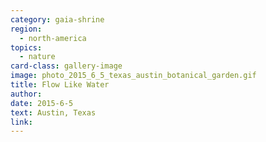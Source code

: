 ```yaml
---
category: gaia-shrine
region:
  - north-america
topics:
  - nature
card-class: gallery-image
image: photo_2015_6_5_texas_austin_botanical_garden.gif
title: Flow Like Water
author:
date: 2015-6-5
text: Austin, Texas
link:
---
```

